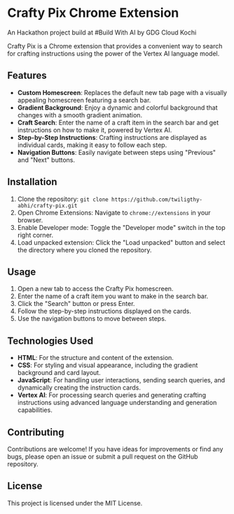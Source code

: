 
# Crafty Pix Chrome Extension


An Hackathon project build at #Build With AI by GDG Cloud Kochi


Crafty Pix is a Chrome extension that provides a convenient way to search for crafting instructions using the power of the Vertex AI language model.

## Features

- **Custom Homescreen**: Replaces the default new tab page with a visually appealing homescreen featuring a search bar.
- **Gradient Background**: Enjoy a dynamic and colorful background that changes with a smooth gradient animation.
- **Craft Search**: Enter the name of a craft item in the search bar and get instructions on how to make it, powered by Vertex AI.
- **Step-by-Step Instructions**: Crafting instructions are displayed as individual cards, making it easy to follow each step.
- **Navigation Buttons**: Easily navigate between steps using "Previous" and "Next" buttons.

## Installation

1. Clone the repository: `git clone https://github.com/twiligthy-abhi/crafty-pix.git`
2. Open Chrome Extensions: Navigate to `chrome://extensions` in your browser.
3. Enable Developer mode: Toggle the "Developer mode" switch in the top right corner.
4. Load unpacked extension: Click the "Load unpacked" button and select the directory where you cloned the repository.

## Usage

1. Open a new tab to access the Crafty Pix homescreen.
2. Enter the name of a craft item you want to make in the search bar.
3. Click the "Search" button or press Enter.
4. Follow the step-by-step instructions displayed on the cards.
5. Use the navigation buttons to move between steps.

## Technologies Used

- **HTML**: For the structure and content of the extension.
- **CSS**: For styling and visual appearance, including the gradient background and card layout.
- **JavaScript**: For handling user interactions, sending search queries, and dynamically creating the instruction cards.
- **Vertex AI**: For processing search queries and generating crafting instructions using advanced language understanding and generation capabilities.

## Contributing

Contributions are welcome! If you have ideas for improvements or find any bugs, please open an issue or submit a pull request on the GitHub repository.

## License

This project is licensed under the MIT License.
